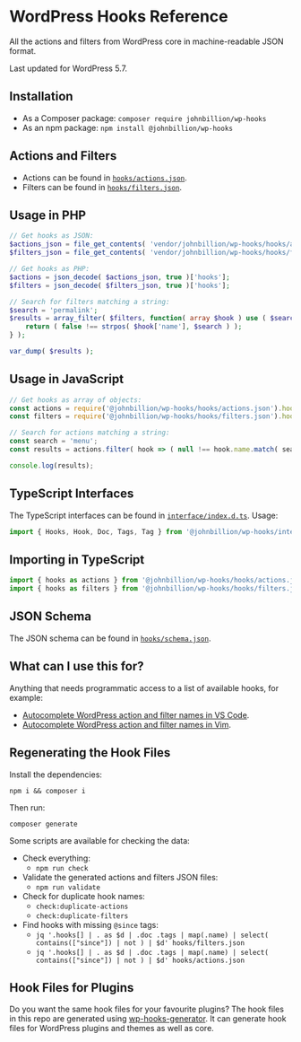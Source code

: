 # WordPress Hooks Reference

All the actions and filters from WordPress core in machine-readable JSON format.

Last updated for WordPress 5.7.

## Installation

* As a Composer package: `composer require johnbillion/wp-hooks`
* As an npm package: `npm install @johnbillion/wp-hooks`

## Actions and Filters

* Actions can be found in [`hooks/actions.json`](hooks/actions.json).
* Filters can be found in [`hooks/filters.json`](hooks/filters.json).

## Usage in PHP

```php
// Get hooks as JSON:
$actions_json = file_get_contents( 'vendor/johnbillion/wp-hooks/hooks/actions.json' );
$filters_json = file_get_contents( 'vendor/johnbillion/wp-hooks/hooks/filters.json' );

// Get hooks as PHP:
$actions = json_decode( $actions_json, true )['hooks'];
$filters = json_decode( $filters_json, true )['hooks'];

// Search for filters matching a string:
$search = 'permalink';
$results = array_filter( $filters, function( array $hook ) use ( $search ) {
    return ( false !== strpos( $hook['name'], $search ) );
} );

var_dump( $results );
```

## Usage in JavaScript

```js
// Get hooks as array of objects:
const actions = require('@johnbillion/wp-hooks/hooks/actions.json').hooks;
const filters = require('@johnbillion/wp-hooks/hooks/filters.json').hooks;

// Search for actions matching a string:
const search = 'menu';
const results = actions.filter( hook => ( null !== hook.name.match( search ) ) );

console.log(results);
```

## TypeScript Interfaces

The TypeScript interfaces can be found in [`interface/index.d.ts`](interface/index.d.ts). Usage:

```typescript
import { Hooks, Hook, Doc, Tags, Tag } from '@johnbillion/wp-hooks/interface';
```

## Importing in TypeScript

```typescript
import { hooks as actions } from '@johnbillion/wp-hooks/hooks/actions.json';
import { hooks as filters } from '@johnbillion/wp-hooks/hooks/filters.json';
```

## JSON Schema

The JSON schema can be found in [`hooks/schema.json`](hooks/schema.json).

## What can I use this for?

Anything that needs programmatic access to a list of available hooks, for example:

* [Autocomplete WordPress action and filter names in VS Code](https://github.com/johnbillion/vscode-wordpress-hooks).
* [Autocomplete WordPress action and filter names in Vim](https://github.com/Mte90/deoplete-wp-hooks).

## Regenerating the Hook Files

Install the dependencies:

`npm i && composer i`

Then run:

`composer generate`

Some scripts are available for checking the data:

* Check everything:
  - `npm run check`
* Validate the generated actions and filters JSON files:
  - `npm run validate`
* Check for duplicate hook names:
  - `check:duplicate-actions`
  - `check:duplicate-filters`
* Find hooks with missing `@since` tags:
  - `jq '.hooks[] | . as $d | .doc .tags | map(.name) | select( contains(["since"]) | not ) | $d' hooks/filters.json`
  - `jq '.hooks[] | . as $d | .doc .tags | map(.name) | select( contains(["since"]) | not ) | $d' hooks/actions.json`

## Hook Files for Plugins

Do you want the same hook files for your favourite plugins? The hook files in this repo are generated using [wp-hooks-generator](https://github.com/johnbillion/wp-hooks-generator). It can generate hook files for WordPress plugins and themes as well as core.
